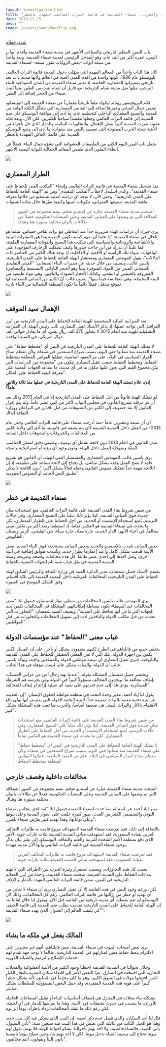 ```yaml
---
layout: investigation.html
title: "بسبب الإهمال والفساد والحرب... صنعاء القديمة في قائمة التراث العالمي المهدد بالخطر"
date: 2019-11-25
desc: ""
image: /assets/SannaRoadTrip.png
---
```


[شذى حطام](https://twitter.com/Shada91Hottam)

باب اليمن، المعلم التاريخي والسياحي الأشهر في مدينة صنعاء القديمة وأقدم أبواب اليمن، عمره أكثر من ألف عام، وهو المدخل الرئيسي لمدينة
صنعاء القديمة، ويعد واحداً من سبعة أبواب -بعض الروايات تقول تسعة- لصنعاء القديمة.  

كان هذا الباب واحداً من المعالم المهمة التي سهّلت دخول المدينة قائمة التراث العالمي لليونسكو عام 1986، كونها واحدة من أقدم المدن الحية في العالم ولأنها مدينة ذات بعد تاريخي بمميزاتها المعمارية الخاصة، إذ تعتبر صنعاء القديمة من المدن النموذجية للبناء البرجي، مثلها مثل مدينة شبام التاريخية، مع فارق أن شبام بُنيت من الطين بينما بُنيت صنعاء من الحجر إضافة إلى الطين.

قدّم البروفيسور رونالد ليكوك ملفاً تاريخياً معمارياً عن صنعاء القديمة إلى اليونسكو، تضمن جمال المباني وعمرها إضافة إلى العناصر المعمارية التي تشكّل الكتلة الهامة من المدينة والنسيج المعماري الداخلي كتخطيط عام، ما أدى إلى موافقة اليونسكو على ضم المدينة إلى قائمة التراث العالمي وجعلها مقصداً سياحياً للكثيرين. لكن الآن، وبعد ثلاثة عقود، تغيرت المدينة كثيراً بفعل الإهمال، والتجاوزات البنائية، والدمار الذي حل بأجزاء من الأبنية نتيجة الحرب المفتوحة التي تعصف باليمن منذ سنوات، ما أدى إلى وضع اليونسكو المدينة على قائمة الأماكن المهددة بالخطر.

يحمل باب اليمن اليوم الكثير من الملصقات العشوائية التي تشوّه جمال البناء، فضلاً عن الطلاء الملون الذي طمس المعالم الجمالية للبوابة اليمنية الأشهر.

![](/assets/Picture1_572507.png)

## الطراز المعماري

منذ تسجيل صنعاء القديمة في قائمة التراث العالمي وإنشاء "المكتب الفني للحفاظ على صنعاء القديمة"، والذي استُبدل لاحقاً بـ"المكتب التنفيذي" ومن ثم "الهيئة العامة للحفاظ على المدن التاريخية"، وحتى الآن، لا توجد أي دراسة أصلية نستطيع من خلالها معرفة ماهية المدينة، نسيجها العمراني، مكونات أبنيتها وكيفية تغيّرها خلال مئات السنوات.

> أصبحت مدينة صنعاء القديمة عبارة عن استديو ضخم، يضم مجموعة من الصور العملاقة التي تم وضعها على المباني القديمة وعلى المنشآت الحكومية، فضلاً عن طلاءات بألوان مختلفة منثورة هنا وهناك

يرى خبراء أن دراسات كهذه ضرورية جداً عند التعاطي مع تراث ثقافي حساس، مثلما هو الحال في صنعاء القديمة: "إذ علينا أن نفهم كيفية تكوين المدينة وما هي المؤثرات البيئية والاجتماعية والروحانية والسياسية التي شكلت هذا النسيج وأيقوناته المعمارية الملفتة، كما علينا أن ندرك من أين جاءت جذورها وكيف تشكلت الزخارف الموجودة على الواجهات، سواء تلك الرأسية أو الأفقية أو الداخلية، إذ يوجد هناك الكثير من العناصر ذات الدلالات"، يقول المهندس المعماري ومستشار الهيئة العامة للحفاظ على المدن التاريخية، ياسين غالب، ويضيف من خلال حديثه عن مميزات البناء الصنعاني: "المبنى التقليدي الصنعاني المبني من المواد المتوفرة بيئياً وهو الحجر البازلتي (المسمط والمسامي) المعروفة بالحبشي أو النقمي، وكذلك الأحجار السوداء والياجور، وهي مواد طبيعية من البيئة المحيطة، وهي متجانسة فيما بينها". يضيف غالب أنّ الكثير من المباني الصنعانية لها تموقع مذهل، فمثلاً دائماً ما تكون المنطقة الشمالية من البناء باردة.

![](/assets/Picture2_638587.png)

## الإهمال سيد الموقف

تعد الميزانية المالية المنخفضة للهيئة العامة للحفاظ على المدن التاريخية من أبرز العراقيل التي تواجه عملها، إذ يذكر الأستاذ عقيل النصاري، نائب رئيس الهيئة، أن الميزانية التشغيلية للهيئة منذ العام 2015 لا تتجاوز 270 ألف ريال يمني، أي ما يعادل حوالي ألف دولار أمريكي، في السنة الواحدة.

لا تمتلك الهيئة العامة للحفاظ على المدن التاريخية في اليمن أي "مخطط حفاظ" على صنعاء القديمة منذ نشأتها حتى اليوم، بسبب صراع المتنفذين في صنعاء، ولأن معظم صناع القرار السياسي في البلاد، على مر العقود الماضية، عطلوا القوانين المتعلقة بمخطط الحفاظ. ومخطط الحفاظ حسب عقيل النصاري يتكون من "مجموعة من الدراسات التي تبيّن مجموع القيم التي يحوز عليها مكوّن ما في أي مدينة، ما يساعد الجهات المعنية على معرفة كيفية الحفاظ على المكان".



**إذن، علام تستند الهيئة العامة للحفاظ على المدن التاريخية في عملها منذ ثلاثة وثلاثين عاماً؟**

لم تمتلك الهيئة قانوناً من أجل الحفاظ على المدن التاريخية إلا في العام 2013 وذلك بعد أن تم عرقلة تشريع القانون في مجلس النواب لأكثر من اثني عشر عاماً، ولم يتم إقرار القانون إلا بعد خضوعه إلى الكثير من التشوهات من قبل نافذين في البرلمان ووزارة الثقافة آنذاك.

أي أن سبعة وعشرين عاماً -منذ أدرجت صنعاء على قائمة التراث العالمي وحتى عام 2013- من العمل داخل المدينة القديمة كان يتم بصفة غير قانونية، ما أدى إلى ولادة الكثير من المخالفات والخروقات والتشوهات داخل المدينة.

صدر القانون في العام 2013 دون لائحة تشمل أي توصيف وظيفي دقيق لشغل المناصب الفنيّة ومنهجيّة العمل داخل الهيئة، ودون وجود أي رؤية أو استراتيجية واضحة.

يرى ياسين غالب، المهندس المعماري والمستشار الفني للهيئة، أن القانون هو تشريع جامد لا يصح العمل وفقه بشكل مباشر، بل يحتاج إلى لائحة تساعد على تطبيقه، إذ إن اللائحة مهمة جداً لتفكيك نصوص القانون وجعله فعالاً بشكل أكبر: "دون اللائحة لا يمكن تطبيق النص الجامد أو النصوص العمومية".

![](/assets/Picture3_295802.png)

## صنعاء القديمة في خطر

من ضمن شروط بقاء المدن القديمة على قائمة التراث العالمي، منع استحداث مبانٍ جديدة فوق المباني القديمة، كيلا يؤثر ذلك سلباً على النسيج المعماري، وفي حالات الترميم، يُمنع استخدام الإسمنت أو الحديد، من أجل الحفاظ على الطراز المعماري، لكن ما يحدث في صنعاء القديمة هو العكس تماماً، إذ استطعنا رصد أكثر من ثلاثين مبنى مخالفاً، في أحياء الأبهر، الدار الجديد، حارة معاذ، حارة سباء، حي الفليحي، الزمر وبستان الطاووس.

بعض المباني شُيدت بالإسمنت والحديد وبعض المباني مستحدثة فوق البناء القديم. بعض الأبنية هُدمت بشكل كامل وأُعيد إعمارها بطراز جديد، وشُيدت طوابق إضافية في أبنية أخرى، وصل أحدها إلى إحدى عشر طابقاً. كل هذه مخالفات واضحة وصريحة وسط المدينة القديمة في ظل غياب شبه تام للجهات المعنية بالحفاظ.

يقسم الأستاذ جميل شمسان، مدير الدائرة الفنية في وزارة الثقافة والرئيس السابق لهيئة الحفاظ على المدن التاريخية، المخالفات المرتكبة داخل المدينة القديمة إلى ثلاثة أقسام، وفق الشكل الموضح في الصورة.

![](/assets/Picture4_702853.png)

يرى المهندس غالب ياسين المخالفات من منظور مواز لشمسان، فيقول لنا: "بعض المخالفات عند البسطاء تكون ببساطة إمكانياتهم، المشكلة في المخالفات تكمن لدى الجهات التي تدّعي أنها تحافظ على المدينة". ويضيف السيد شمسان: "التجاوزات التي تحدث من قبل مكاتب الدولة والنافذين أدت إلى تسهيل المخالفات والتجاوزات من قبل المواطنين".

## غياب معنى "الحفاظ" عند مؤسسات الدولة

يختلف جميع من قابلناهم في الطرح لكنهم متفقون، بشكل أو بآخر، على أن الفساد الكبير يكمن بين أجهزة الدولة، تلك التي لا تعي المعنى الحقيقي للحفاظ على المدن القديمة والتاريخية، فيرى عقيل النصاري أن توعية موظفي الدولة والمتنفذين واجبة، ويؤكد ياسين غالب أن الدولة، والقيادة بشكل عام، ليست مؤهلة في هذا الجانب.

ويختصر جميل شمسان المشكلة بقوله: "عندما يهم رجال أمن من حراس المنشآت بإيقاف مخالفة ما، ويجدون المخالف مسؤولاً كبيراً في الدولة ومن يحرسه هم الشرطة العسكرية، يؤدي هذا إلى عدم قدرتهم على تنفيذ أي عملية إزالة أو إيقاف للمخالفة".

يقول لنا إياد أحمد، مدير وحدة البحث في منظمة مواطنة لحقوق الإنسان: "إن الحديث عن بنية تحتية معنية بالتراث ضعيفة جداً، البنية التحتية للدولة التي يفترض أنها تولي بالغ الاهتمام بالآثار والتراث اليمني هي ضعيفة أساساً، والحرب ضاعفت هذه المشكلة بشكل كبير".

> من ضمن شروط بقاء المدن القديمة على قائمة التراث العالمي، منع استحداث مبانٍ جديدة فوق المباني القديمة، كيلا يؤثر ذلك سلباً على النسيج المعماري، وفي حالات الترميم، يُمنع استخدام الإسمنت أو الحديد، من أجل الحفاظ على الطراز المعماري، لكن ما يحدث في صنعاء القديمة هو العكس تماماً

> لا تمتلك الهيئة العامة للحفاظ على المدن التاريخية في اليمن أي "مخطط حفاظ" على صنعاء القديمة منذ نشأتها حتى اليوم، بسبب صراع المتنفذين في صنعاء، ولأن معظم صناع القرار السياسي في البلاد، على مر العقود الماضية، عطلوا القوانين المتعلقة بمخطط الحفاظ

## مخالفات داخلية وقصف خارجي

أصبحت مدينة صنعاء القديمة عبارة عن استديو ضخم، يضم مجموعة من الصور العملاقة التي تم وضعها على المباني القديمة وعلى المنشآت الحكومية، فضلاً عن طلاءات بألوان مختلفة منثورة هنا وهناك.

يعبر إياد أحمد عن استيائه مما حدث لصنعاء القديمة فيقول لنا: "لقد لحق بتجانس صنعاء اللوني والتصميمي الكثير من العبث، صور كبيرة علقت على أسوار المدينة وعلى بيوتها وعلى بواباتها، وهذا تهديد كبير يعرّض صنعاء للضرر".

بالإضافة إلى ذلك، فقد تعرضت صنعاء القديمة لاستهداف مروع قامت به طائرات التحالف العربي بقيادة السعودية، فقد استهدفت مباني المدينة القديمة بثلاث غارات جوية، الأمر الذي دفع بمنظمة الأمم المتحدة للتربية والعلم والثقافة، اليونسكو، إلى نشر بيان يذكّر بوجود صنعاء القديمة في قائمة التراث العالمي وأنها الآن مدينة مهددة.

> فقد تعرضت صنعاء القديمة لاستهداف مروع قامت به طائرات التحالف العربي بقيادة السعودية، فقد استهدفت مباني المدينة القديمة بثلاث غارات جوية

بسبب كل هذه التجاوزات، وبسبب استمرار وتيرة الحرب بين الأطراف التي لا تهتم بنداءات الحفاظ على المدينة القديمة، سجلت صنعاء القديمة، واحدة من أبرز المعالم التاريخية في اليمن، ضمن قائمة التراث العالمي المهدد بالدمار والإتلاف.

لكن، ورغم وجود اليمن في هذه القائمة إلا أن عقيل النصاري يرى أن صنعاء لا تعاني من أي تهديد أو خطر من إزالتها من قائمة التراث العالمي، رغم كل المخالفات، وذلك لأن اليونسكو لم تقم بشطب أي مدينة تاريخية من القائمة قبل الآن، ويقول لنا خلال لقائنا به، إن الهيئة العامة للحفاظ على المدن التاريخية تقدمت بطلب ضم المدينة إلى قائمة الخطر، "كي يلتفت العالم إلى العدوان الذي يهدد صنعاء القديمة".

![](/assets/Picture5_529805.png)

## المالك يفعل في ملكه ما يشاء

يرى بعض أصحاب البيوت في صنعاء القديمة، ممن قابلناهم، أنهم غير مجبرين على الالتزام بنمط حفاظ معين لمنازلهم في المدينة التاريخية، طالما لا توجد جهة تقدم لهم خدمات الإصلاح والترميم والصيانة الدورية.

وخلال تجوالنا في المدينة القديمة لاحظنا وجود الكثير من الأبنية العشوائية والمحلات التجارية التي افتتحت في المنازل. عزا البعض الأمر إلى اقتداء سكان المدينة بالتجار الكبار الذين افتتحوا مولات في السوق الكبير، وهو ما كان محرّماً في السابق، لأنه يشكل خطراً كبيراً على هوية هذه المدينة المتفردة، وقد حمل البعض المسؤولية للسلطات بشكل مباشر.

مشكلة بناء محلات في المنازل هي إضعاف أساسيات البناء أو تقليل المساحات الحاملة للأوزان، ما يتسبب في حدوث تشققات في الأبنية، وهذا ما يعرضها للدمار في أي لحظة، لكن رغم ذلك ما تنفك المخالفات تزداد باطراد، يوماً إثر يوم.

قال لنا أحد السكان، والذي فضل عدم ذكر اسمه، إن البيت الذي يسكن فيه كان بيت جده، وهذا هو الجيل الثالث من عائلته التي تعيش في هذا البيت منذ سبعين سنة: "تأتي السيول، يأتي الصيف فالشتاء فالصيف ولا أحد يهتم بأحوالنا. نشكو أحوالنا للهيئة فلا تهتم، نقول لهم بيوتنا تحتاج إلى ترميم، المياه تدخل بيوتنا، لكن لا أحد يهتم بنا، وحين نصلح بيوتنا بأنفسنا يأتون إلينا ويقولون: أنتم مخالفون".
